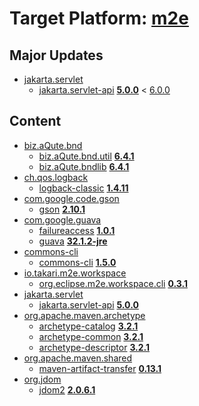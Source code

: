 # Target Platform: [m2e](https://raw.githubusercontent.com/eclipse-m2e/m2e-core/master/target-platform/target-platform.target)

## Major Updates
 - [jakarta.servlet](https://repo1.maven.org/maven2/jakarta/servlet/)
    - [jakarta.servlet-api](https://repo1.maven.org/maven2/jakarta/servlet/jakarta.servlet-api/) **[5.0.0](https://repo1.maven.org/maven2/jakarta/servlet/jakarta.servlet-api/5.0.0)** < [6.0.0](https://repo1.maven.org/maven2/jakarta/servlet/jakarta.servlet-api/6.0.0/)

## Content
 - [biz.aQute.bnd](https://repo1.maven.org/maven2/biz/aQute/bnd/)
    - [biz.aQute.bnd.util](https://repo1.maven.org/maven2/biz/aQute/bnd/biz.aQute.bnd.util/) **[6.4.1](https://repo1.maven.org/maven2/biz/aQute/bnd/biz.aQute.bnd.util/6.4.1)**
    - [biz.aQute.bndlib](https://repo1.maven.org/maven2/biz/aQute/bnd/biz.aQute.bndlib/) **[6.4.1](https://repo1.maven.org/maven2/biz/aQute/bnd/biz.aQute.bndlib/6.4.1)**
 - [ch.qos.logback](https://repo1.maven.org/maven2/ch/qos/logback/)
    - [logback-classic](https://repo1.maven.org/maven2/ch/qos/logback/logback-classic/) **[1.4.11](https://repo1.maven.org/maven2/ch/qos/logback/logback-classic/1.4.11)**
 - [com.google.code.gson](https://repo1.maven.org/maven2/com/google/code/gson/)
    - [gson](https://repo1.maven.org/maven2/com/google/code/gson/gson/) **[2.10.1](https://repo1.maven.org/maven2/com/google/code/gson/gson/2.10.1)**
 - [com.google.guava](https://repo1.maven.org/maven2/com/google/guava/)
    - [failureaccess](https://repo1.maven.org/maven2/com/google/guava/failureaccess/) **[1.0.1](https://repo1.maven.org/maven2/com/google/guava/failureaccess/1.0.1)**
    - [guava](https://repo1.maven.org/maven2/com/google/guava/guava/) **[32.1.2-jre](https://repo1.maven.org/maven2/com/google/guava/guava/32.1.2-jre)**
 - [commons-cli](https://repo1.maven.org/maven2/commons-cli/)
    - [commons-cli](https://repo1.maven.org/maven2/commons-cli/commons-cli/) **[1.5.0](https://repo1.maven.org/maven2/commons-cli/commons-cli/1.5.0)**
 - [io.takari.m2e.workspace](https://repo1.maven.org/maven2/io/takari/m2e/workspace/)
    - [org.eclipse.m2e.workspace.cli](https://repo1.maven.org/maven2/io/takari/m2e/workspace/org.eclipse.m2e.workspace.cli/) **[0.3.1](https://repo1.maven.org/maven2/io/takari/m2e/workspace/org.eclipse.m2e.workspace.cli/0.3.1)**
 - [jakarta.servlet](https://repo1.maven.org/maven2/jakarta/servlet/)
    - [jakarta.servlet-api](https://repo1.maven.org/maven2/jakarta/servlet/jakarta.servlet-api/) **[5.0.0](https://repo1.maven.org/maven2/jakarta/servlet/jakarta.servlet-api/5.0.0)**
 - [org.apache.maven.archetype](https://repo1.maven.org/maven2/org/apache/maven/archetype/)
    - [archetype-catalog](https://repo1.maven.org/maven2/org/apache/maven/archetype/archetype-catalog/) **[3.2.1](https://repo1.maven.org/maven2/org/apache/maven/archetype/archetype-catalog/3.2.1)**
    - [archetype-common](https://repo1.maven.org/maven2/org/apache/maven/archetype/archetype-common/) **[3.2.1](https://repo1.maven.org/maven2/org/apache/maven/archetype/archetype-common/3.2.1)**
    - [archetype-descriptor](https://repo1.maven.org/maven2/org/apache/maven/archetype/archetype-descriptor/) **[3.2.1](https://repo1.maven.org/maven2/org/apache/maven/archetype/archetype-descriptor/3.2.1)**
 - [org.apache.maven.shared](https://repo1.maven.org/maven2/org/apache/maven/shared/)
    - [maven-artifact-transfer](https://repo1.maven.org/maven2/org/apache/maven/shared/maven-artifact-transfer/) **[0.13.1](https://repo1.maven.org/maven2/org/apache/maven/shared/maven-artifact-transfer/0.13.1)**
 - [org.jdom](https://repo1.maven.org/maven2/org/jdom/)
    - [jdom2](https://repo1.maven.org/maven2/org/jdom/jdom2/) **[2.0.6.1](https://repo1.maven.org/maven2/org/jdom/jdom2/2.0.6.1)**
